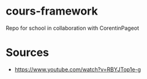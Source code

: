 # cours-framework
Repo for school in collaboration with CorentinPageot




# Sources
- https://www.youtube.com/watch?v=RBYJTop1e-g